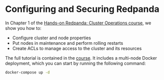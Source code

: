 # Configuring and Securing Redpanda
In Chapter 1 of the [Hands-on Redpanda: Cluster Operations course][course-link], we show you how to:


- Configure cluster and node properties
- Put nodes in maintenance and perform rolling restarts
- Create ACLs to manage access to the cluster and its resources

The full tutorial is contained in the [course][course-link]. It includes a multi-node Docker deployment, which you can start by running the following command:

```sh
docker-compose up -d
```


[course-link]: https://university.redpanda.com/courses/hands-on-redpanda-cluster-operations-1
